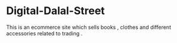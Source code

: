 # Digital-Dalal-Street
This is an ecommerce site which sells books , clothes and different accessories related to trading .

